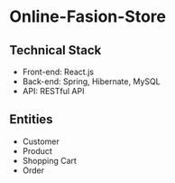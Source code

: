# Online-Fasion-Store

## Technical Stack

- Front-end: React.js
- Back-end: Spring, Hibernate, MySQL
- API: RESTful API

## Entities

- Customer
- Product
- Shopping Cart
- Order
